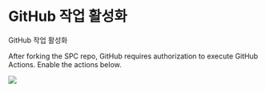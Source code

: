 # GitHub 작업 활성화

GitHub 작업 활성화

After forking the SPC repo, GitHub requires authorization to execute GitHub Actions. Enable the actions below.

![](https://partner-workshop-assets.s3.us-east-2.amazonaws.com/enable\_github\_actions.png)
